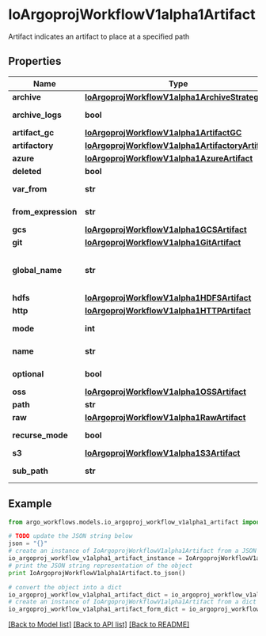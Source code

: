 # IoArgoprojWorkflowV1alpha1Artifact

Artifact indicates an artifact to place at a specified path

## Properties

Name | Type | Description | Notes
------------ | ------------- | ------------- | -------------
**archive** | [**IoArgoprojWorkflowV1alpha1ArchiveStrategy**](IoArgoprojWorkflowV1alpha1ArchiveStrategy.md) |  | [optional] 
**archive_logs** | **bool** | ArchiveLogs indicates if the container logs should be archived | [optional] 
**artifact_gc** | [**IoArgoprojWorkflowV1alpha1ArtifactGC**](IoArgoprojWorkflowV1alpha1ArtifactGC.md) |  | [optional] 
**artifactory** | [**IoArgoprojWorkflowV1alpha1ArtifactoryArtifact**](IoArgoprojWorkflowV1alpha1ArtifactoryArtifact.md) |  | [optional] 
**azure** | [**IoArgoprojWorkflowV1alpha1AzureArtifact**](IoArgoprojWorkflowV1alpha1AzureArtifact.md) |  | [optional] 
**deleted** | **bool** | Has this been deleted? | [optional] 
**var_from** | **str** | From allows an artifact to reference an artifact from a previous step | [optional] 
**from_expression** | **str** | FromExpression, if defined, is evaluated to specify the value for the artifact | [optional] 
**gcs** | [**IoArgoprojWorkflowV1alpha1GCSArtifact**](IoArgoprojWorkflowV1alpha1GCSArtifact.md) |  | [optional] 
**git** | [**IoArgoprojWorkflowV1alpha1GitArtifact**](IoArgoprojWorkflowV1alpha1GitArtifact.md) |  | [optional] 
**global_name** | **str** | GlobalName exports an output artifact to the global scope, making it available as &#39;{{io.argoproj.workflow.v1alpha1.outputs.artifacts.XXXX}} and in workflow.status.outputs.artifacts | [optional] 
**hdfs** | [**IoArgoprojWorkflowV1alpha1HDFSArtifact**](IoArgoprojWorkflowV1alpha1HDFSArtifact.md) |  | [optional] 
**http** | [**IoArgoprojWorkflowV1alpha1HTTPArtifact**](IoArgoprojWorkflowV1alpha1HTTPArtifact.md) |  | [optional] 
**mode** | **int** | mode bits to use on this file, must be a value between 0 and 0777 set when loading input artifacts. | [optional] 
**name** | **str** | name of the artifact. must be unique within a template&#39;s inputs/outputs. | 
**optional** | **bool** | Make Artifacts optional, if Artifacts doesn&#39;t generate or exist | [optional] 
**oss** | [**IoArgoprojWorkflowV1alpha1OSSArtifact**](IoArgoprojWorkflowV1alpha1OSSArtifact.md) |  | [optional] 
**path** | **str** | Path is the container path to the artifact | [optional] 
**raw** | [**IoArgoprojWorkflowV1alpha1RawArtifact**](IoArgoprojWorkflowV1alpha1RawArtifact.md) |  | [optional] 
**recurse_mode** | **bool** | If mode is set, apply the permission recursively into the artifact if it is a folder | [optional] 
**s3** | [**IoArgoprojWorkflowV1alpha1S3Artifact**](IoArgoprojWorkflowV1alpha1S3Artifact.md) |  | [optional] 
**sub_path** | **str** | SubPath allows an artifact to be sourced from a subpath within the specified source | [optional] 

## Example

```python
from argo_workflows.models.io_argoproj_workflow_v1alpha1_artifact import IoArgoprojWorkflowV1alpha1Artifact

# TODO update the JSON string below
json = "{}"
# create an instance of IoArgoprojWorkflowV1alpha1Artifact from a JSON string
io_argoproj_workflow_v1alpha1_artifact_instance = IoArgoprojWorkflowV1alpha1Artifact.from_json(json)
# print the JSON string representation of the object
print IoArgoprojWorkflowV1alpha1Artifact.to_json()

# convert the object into a dict
io_argoproj_workflow_v1alpha1_artifact_dict = io_argoproj_workflow_v1alpha1_artifact_instance.to_dict()
# create an instance of IoArgoprojWorkflowV1alpha1Artifact from a dict
io_argoproj_workflow_v1alpha1_artifact_form_dict = io_argoproj_workflow_v1alpha1_artifact.from_dict(io_argoproj_workflow_v1alpha1_artifact_dict)
```
[[Back to Model list]](../README.md#documentation-for-models) [[Back to API list]](../README.md#documentation-for-api-endpoints) [[Back to README]](../README.md)


